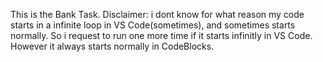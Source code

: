 This is the Bank Task.
Disclaimer: i dont know for what reason my code starts in a infinite loop in VS Code(sometimes), and sometimes starts normally. So i request to run one more time if it starts infinitly in VS Code. However it always starts normally in CodeBlocks.
